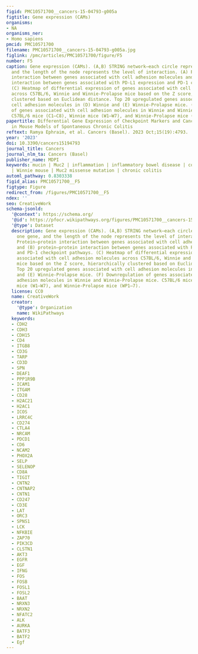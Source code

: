 ```yaml
---
figid: PMC10571700__cancers-15-04793-g005a
figtitle: Gene expression (CAMs)
organisms:
- NA
organisms_ner:
- Homo sapiens
pmcid: PMC10571700
filename: PMC10571700__cancers-15-04793-g005a.jpg
figlink: /pmc/articles/PMC10571700/figure/F5
number: F5
caption: Gene expression (CAMs). (A,B) STRING network—each circle represents one gene,
  and the length of the node represents the level of interaction. (A) Protein–protein
  interaction between genes associated with cell adhesion molecules and (B) protein–protein
  interaction between genes associated with PD-L1 expression and PD-1 checkpoint pathways.
  (C) Heatmap of differential expression of genes associated with cell adhesion molecules
  across C57BL/6, Winnie and Winnie-Prolapse mice based on the Z score, hierarchically
  clustered based on Euclidean distance. Top 20 upregulated genes associated with
  cell adhesion molecules in (D) Winnie and (E) Winnie-Prolapse mice. (F) Downregulation
  of genes associated with cell adhesion molecules in Winnie and Winnie-Prolapse mice.
  C57BL/6 mice (C1–C8), Winnie mice (W1–W7), and Winnie-Prolapse mice (WP1–7).
papertitle: Differential Gene Expression of Checkpoint Markers and Cancer Markers
  in Mouse Models of Spontaneous Chronic Colitis
reftext: Ramya Ephraim, et al. Cancers (Basel). 2023 Oct;15(19):4793.
year: '2023'
doi: 10.3390/cancers15194793
journal_title: Cancers
journal_nlm_ta: Cancers (Basel)
publisher_name: MDPI
keywords: mucin | Muc2 | inflammation | inflammatory bowel disease | colorectal cancer
  | Winnie mouse | Muc2 missense mutation | chronic colitis
automl_pathway: 0.8303338
figid_alias: PMC10571700__F5
figtype: Figure
redirect_from: /figures/PMC10571700__F5
ndex: ''
seo: CreativeWork
schema-jsonld:
  '@context': https://schema.org/
  '@id': https://pfocr.wikipathways.org/figures/PMC10571700__cancers-15-04793-g005a.html
  '@type': Dataset
  description: Gene expression (CAMs). (A,B) STRING network—each circle represents
    one gene, and the length of the node represents the level of interaction. (A)
    Protein–protein interaction between genes associated with cell adhesion molecules
    and (B) protein–protein interaction between genes associated with PD-L1 expression
    and PD-1 checkpoint pathways. (C) Heatmap of differential expression of genes
    associated with cell adhesion molecules across C57BL/6, Winnie and Winnie-Prolapse
    mice based on the Z score, hierarchically clustered based on Euclidean distance.
    Top 20 upregulated genes associated with cell adhesion molecules in (D) Winnie
    and (E) Winnie-Prolapse mice. (F) Downregulation of genes associated with cell
    adhesion molecules in Winnie and Winnie-Prolapse mice. C57BL/6 mice (C1–C8), Winnie
    mice (W1–W7), and Winnie-Prolapse mice (WP1–7).
  license: CC0
  name: CreativeWork
  creator:
    '@type': Organization
    name: WikiPathways
  keywords:
  - CDH2
  - CDH3
  - CDH15
  - CD4
  - ITGB8
  - CD3G
  - TARP
  - CD3D
  - SPN
  - DEAF1
  - PPP1R9B
  - ICAM1
  - ITGAM
  - CD28
  - H2AC21
  - H2AC1
  - ICOS
  - LRRC4C
  - CD274
  - CTLA4
  - NRCAM
  - PDCD1
  - CD6
  - NCAM2
  - PHOX2A
  - SELP
  - SELENOP
  - CD8A
  - TIGIT
  - CNTN2
  - CNTNAP2
  - CNTN1
  - CD247
  - CD3E
  - LAT
  - ORC3
  - SPNS1
  - LCK
  - NFKBIE
  - ZAP70
  - PIK3CD
  - CLSTN1
  - AKT3
  - EGFR
  - EGF
  - IFNG
  - FOS
  - FOSB
  - FOSL1
  - FOSL2
  - BAAT
  - NRXN3
  - NRXN2
  - NFATC2
  - ALK
  - AURKA
  - BATF3
  - BATF2
  - Egf
---
```

